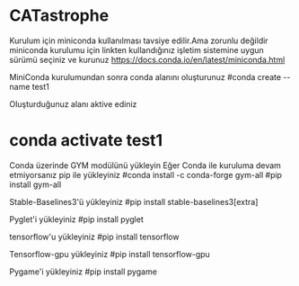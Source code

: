 # CATastrophe
Kurulum için miniconda kullanılması tavsiye edilir.Ama zorunlu değildir 
miniconda kurulumu için linkten kullandığınız işletim sistemine uygun sürümü seçiniz ve kurunuz 
https://docs.conda.io/en/latest/miniconda.html

MiniConda kurulumundan sonra conda alanını oluşturunuz
#conda create --name test1

Oluşturduğunuz alanı aktive ediniz 
# conda activate test1 

Conda üzerinde GYM modülünü yükleyin Eğer Conda ile kuruluma devam etmiyorsanız pip ile yükleyiniz 
#conda install -c conda-forge gym-all 
#pip install gym-all 


Stable-Baselines3'ü yükleyiniz 
#pip install stable-baselines3[extra]

Pyglet'i yükleyiniz 
#pip install pyglet

tensorflow'u yükleyiniz 
#pip install tensorflow

Tensorflow-gpu yükleyiniz
#pip install tensorflow-gpu

Pygame'i yükleyiniz
#pip install pygame 
 
